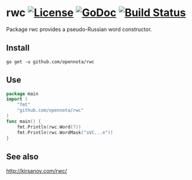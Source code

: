 rwc [![License](http://img.shields.io/:license-gpl3-blue.svg)](http://www.gnu.org/licenses/gpl-3.0.html) [![GoDoc](http://godoc.org/github.com/opennota/rwc?status.svg)](http://godoc.org/github.com/opennota/rwc) [![Build Status](https://travis-ci.org/opennota/rwc.png?branch=master)](https://travis-ci.org/opennota/rwc)
===

Package rwc provides a pseudo-Russian word constructor.

## Install

    go get -u github.com/opennota/rwc

## Use

``` Go
package main
import (
	"fmt"
	"github.com/opennota/rwc"
)
func main() {
	fmt.Println(rwc.Word(7))
	fmt.Println(rwc.WordMask("зVC...я"))
}
```

## See also

http://kirsanov.com/rwc/


